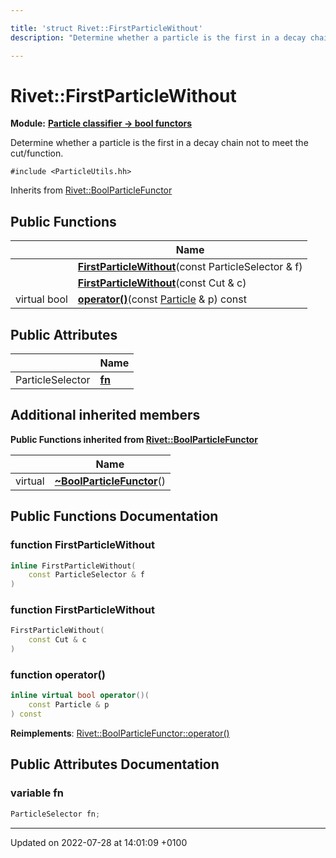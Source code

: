 ```yaml
---

title: 'struct Rivet::FirstParticleWithout'
description: "Determine whether a particle is the first in a decay chain not to meet the cut/function. "

---
```


# Rivet::FirstParticleWithout

**Module:** **[Particle classifier -> bool functors](http://example.org/modules/group__particleutils__p2bool/)**



Determine whether a particle is the first in a decay chain not to meet the cut/function. 


`#include <ParticleUtils.hh>`

Inherits from [Rivet::BoolParticleFunctor](http://example.org/classes/structrivet_1_1boolparticlefunctor/)

## Public Functions

|                | Name           |
| -------------- | -------------- |
| | **[FirstParticleWithout](http://example.org/classes/structrivet_1_1firstparticlewithout/#function-firstparticlewithout)**(const ParticleSelector & f) |
| | **[FirstParticleWithout](http://example.org/classes/structrivet_1_1firstparticlewithout/#function-firstparticlewithout)**(const Cut & c) |
| virtual bool | **[operator()](http://example.org/classes/structrivet_1_1firstparticlewithout/#function-operator())**(const <a href="http://example.org/classes/classrivet_1_1particle/">Particle</a> & p) const |

## Public Attributes

|                | Name           |
| -------------- | -------------- |
| ParticleSelector | **[fn](http://example.org/classes/structrivet_1_1firstparticlewithout/#variable-fn)**  |

## Additional inherited members

**Public Functions inherited from [Rivet::BoolParticleFunctor](http://example.org/classes/structrivet_1_1boolparticlefunctor/)**

|                | Name           |
| -------------- | -------------- |
| virtual | **[~BoolParticleFunctor](http://example.org/classes/structrivet_1_1boolparticlefunctor/#function-~boolparticlefunctor)**() |


## Public Functions Documentation

### function FirstParticleWithout

```cpp
inline FirstParticleWithout(
    const ParticleSelector & f
)
```


### function FirstParticleWithout

```cpp
FirstParticleWithout(
    const Cut & c
)
```


### function operator()

```cpp
inline virtual bool operator()(
    const Particle & p
) const
```


**Reimplements**: [Rivet::BoolParticleFunctor::operator()](http://example.org/classes/structrivet_1_1boolparticlefunctor/#function-operator())


## Public Attributes Documentation

### variable fn

```cpp
ParticleSelector fn;
```


-------------------------------

Updated on 2022-07-28 at 14:01:09 +0100
